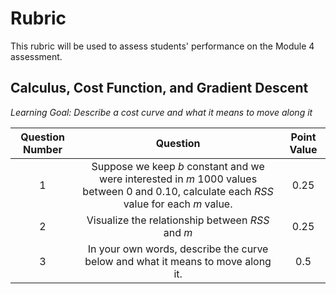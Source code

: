 # Rubric

This rubric will be used to assess students' performance on the Module 4 assessment.

## Calculus, Cost Function, and Gradient Descent

*Learning Goal: Describe a cost curve and what it means to move along it*

| **Question Number** | **Question** | **Point Value** |
| :-----------------: | :----------: | :-------------: |
|1 | Suppose we keep $b$ constant and we were interested in $m$ 1000 values between 0 and 0.10, calculate each $RSS$ value for each $m$ value. | 0.25 |
| 2 | Visualize the relationship between $RSS$ and $m$ | 0.25 |
| 3 | In your own words, describe the curve below and what it means to move along it. | 0.5 |

